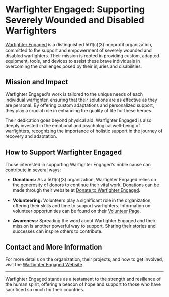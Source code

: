 # Warfighter Engaged: Supporting Severely Wounded and Disabled Warfighters

[Warfighter Engaged](https://warfighterengaged.org) is a distinguished 501(c)(3) nonprofit organization, committed to the support and empowerment of severely wounded and disabled warfighters. Their mission is rooted in providing custom, adapted equipment, tools, and devices to assist these brave individuals in overcoming the challenges posed by their injuries and disabilities.

## Mission and Impact

Warfighter Engaged's work is tailored to the unique needs of each individual warfighter, ensuring that their solutions are as effective as they are personal. By offering custom adaptations and personalized support, they play a crucial role in enhancing the quality of life for these heroes.

Their dedication goes beyond physical aid. Warfighter Engaged is also deeply invested in the emotional and psychological well-being of warfighters, recognizing the importance of holistic support in the journey of recovery and adaptation.

## How to Support Warfighter Engaged

Those interested in supporting Warfighter Engaged's noble cause can contribute in several ways:

- **Donations:** As a 501(c)(3) organization, Warfighter Engaged relies on the generosity of donors to continue their vital work. Donations can be made through their website at [Donate to Warfighter Engaged](https://warfighterengaged.org/donate).

- **Volunteering:** Volunteers play a significant role in the organization, offering their skills and time to support warfighters. Information on volunteer opportunities can be found on their [Volunteer Page](https://warfighterengaged.org/volunteer).

- **Awareness:** Spreading the word about Warfighter Engaged and their mission is another powerful way to support. Sharing their stories and successes can inspire others to contribute.

## Contact and More Information

For more details on the organization, their projects, and how to get involved, visit the [Warfighter Engaged Website](https://warfighterengaged.org).

---


Warfighter Engaged stands as a testament to the strength and resilience of the human spirit, offering a beacon of hope and support to those who have sacrificed so much for their countries.
